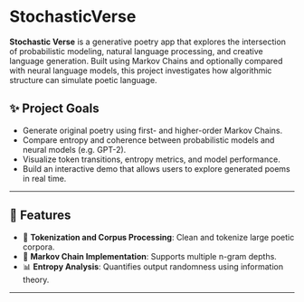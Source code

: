 # StochasticVerse

**Stochastic Verse** is a generative poetry app that explores the intersection of probabilistic modeling, natural language processing, and creative language generation. Built using Markov Chains and optionally compared with neural language models, this project investigates how algorithmic structure can simulate poetic language.

## ✨ Project Goals

- Generate original poetry using first- and higher-order Markov Chains.
- Compare entropy and coherence between probabilistic models and neural models (e.g. GPT-2).
- Visualize token transitions, entropy metrics, and model performance.
- Build an interactive demo that allows users to explore generated poems in real time.

---

## 🚀 Features

- 🧾 **Tokenization and Corpus Processing**: Clean and tokenize large poetic corpora.
- 🔁 **Markov Chain Implementation**: Supports multiple n-gram depths.
- 📊 **Entropy Analysis**: Quantifies output randomness using information theory.

---

